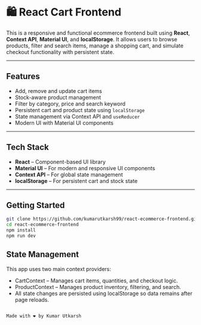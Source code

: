 # 🛍️ React Cart Frontend

This is a responsive and functional ecommerce frontend built using **React**, **Context API**, **Material UI**, and **localStorage**. It allows users to browse products, filter and search items, manage a shopping cart, and simulate checkout functionality with persistent state.

---

## Features

- Add, remove and update cart items
- Stock-aware product management
- Filter by category, price and search keyword
- Persistent cart and product state using `localStorage`
- State management via Context API and `useReducer`
- Modern UI with Material UI components

---

## Tech Stack

- **React** – Component-based UI library
- **Material UI** – For modern and responsive UI components
- **Context API** – For global state management
- **localStorage** – For persistent cart and stock state

---

## Getting Started

```bash
git clone https://github.com/kumarutkarsh99/react-ecommerce-frontend.git
cd react-ecommerce-frontend
npm install
npm run dev
```

## State Management

This app uses two main context providers:
- CartContext – Manages cart items, quantities, and checkout logic.
- ProductContext – Manages product inventory, filtering, and search.
- All state changes are persisted using localStorage so data remains after page reloads.


```

Made with ❤️ by Kumar Utkarsh
